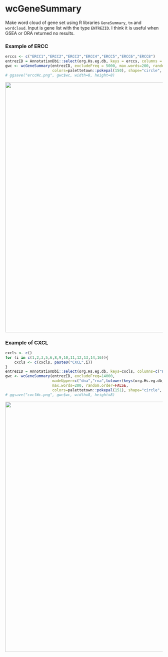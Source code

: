 # wcGeneSummary
Make word cloud of gene set using R libraries `GeneSummary`, `tm` and `wordcloud`. Input is gene list with the type `ENTREZID`. I think it is useful when GSEA or ORA returned no results.


### Example of ERCC
```R
erccs <- c("ERCC1","ERCC2","ERCC3","ERCC4","ERCC5","ERCC6","ERCC8")
entrezID = AnnotationDbi::select(org.Hs.eg.db, keys = erccs, columns = c("ENTREZID"), keytype = "SYMBOL")$ENTREZID
gwc <- wcGeneSummary(entrezID, excludeFreq = 5000, max.words=200, random.order=FALSE,
                     colors=palettetown::pokepal(150), shape="circle", rot.per=0.4)
# ggsave("erccWc.png", gwc$wc, width=8, height=8)
```
<img src="https://github.com/noriakis/wcGeneSummary/blob/main/images/erccWc.png?raw=true" width="800px">

### Example of CXCL
```R
cxcls <- c()
for (i in c(1,2,3,5,6,8,9,10,11,12,13,14,16)){
    cxcls <- c(cxcls, paste0("CXCL",i))
}
entrezID = AnnotationDbi::select(org.Hs.eg.db, keys=cxcls, columns=c("ENTREZID"), keytype="SYMBOL")$ENTREZID
gwc <- wcGeneSummary(entrezID, excludeFreq=14000,
                     madeUpper=c("dna","rna",tolower(keys(org.Hs.eg.db, keytype="SYMBOL"))),
                     max.words=200, random.order=FALSE,
                     colors=palettetown::pokepal(151), shape="circle", rot.per=0.4)
# ggsave("cxclWc.png", gwc$wc, width=8, height=8)
```
<img src="https://github.com/noriakis/wcGeneSummary/blob/main/images/cxclWc.png?raw=true" width="800px">
